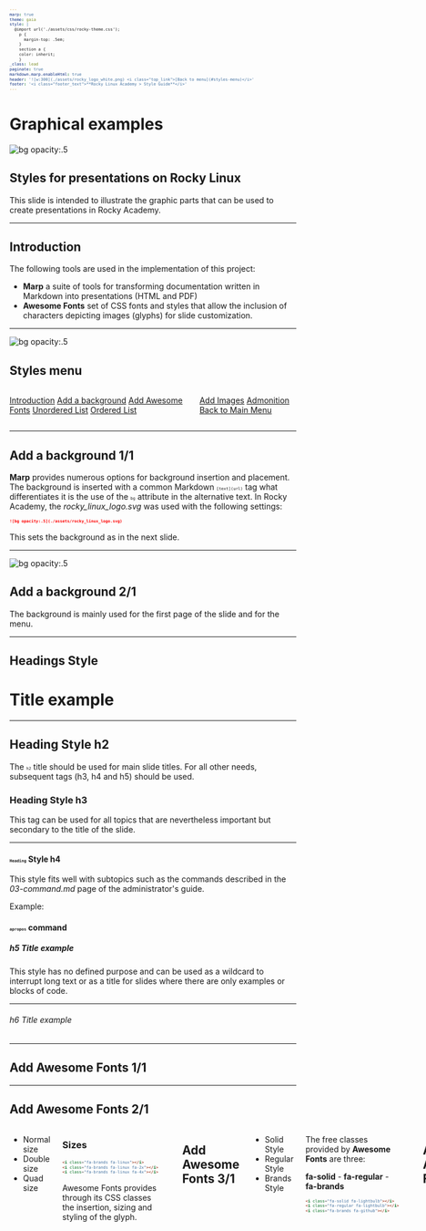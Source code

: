 ```yaml
---
marp: true
theme: gaia
style: |
  @import url('./assets/css/rocky-theme.css');
    p {
      margin-top: .5em;
    }
    section a {
    color: inherit;
    }
_class: lead
paginate: true
markdown.marp.enableHtml: true
header: '![w:300](./assets/rocky_logo_white.png) <i class="top_link">[Back to menu](#styles-menu)</i>'
footer: '<i class="footer_text">**Rocky Linux Academy > Style Guide**</i>'
---
```




# Graphical examples

![bg opacity:.5](./assets/rocky_linux_logo.svg)

<div class="intro">

## Styles for presentations on Rocky Linux

This slide is intended to illustrate the graphic parts that can be used to create presentations in Rocky Academy.

</div>

---

## Introduction

The following tools are used in the implementation of this project:

* **Marp** a suite of tools for transforming documentation written in Markdown into presentations (HTML and PDF)
* **Awesome Fonts** set of CSS fonts and styles that allow the inclusion of characters depicting images (glyphs) for slide customization.

---

![bg opacity:.5](./assets/rocky_linux_logo.svg)

<div class="plan_header">

## Styles menu

<div class="columns plan">
<div>

<i class="fa fa-book"></i> [Introduction](#introduction)
<i class="fa fa-book"></i> [Add a background](#add-a-background-11)
<i class="fa fa-book"></i> [Add Awesome Fonts](#add-awesome-fonts-11)
<i class="fa fa-book"></i> [Unordered List](#lists-style-11)
<i class="fa fa-book"></i> [Ordered List](#lists-style-31)

</div>
<div>

<i class="fa fa-book"></i> [Add Images](#add-images-11)
<i class="fa fa-book"></i> [Admonition](#admonition)
<i class="fa fa-book"></i> [Back to Main Menu](./index.html)

</div>
</div>

---

## Add a background 1/1

**Marp** provides numerous options for background insertion and placement. The background is inserted with a common Markdown `[text](url)` tag what differentiates it is the use of the `bg` attribute in the alternative text. In Rocky Academy, the *rocky_linux_logo.svg* was used with the following settings:

```markdown
![bg opacity:.5](./assets/rocky_linux_logo.svg)
```

This sets the background as in the next slide.

---

![bg opacity:.5](./assets/rocky_linux_logo.svg)

## Add a background 2/1

The background is mainly used for the first page of the slide and for the menu.

---

## Headings Style

# Title example

---

## Heading Style h2

The `h2` title should be used for main slide titles. For all other needs, subsequent tags (h3, h4 and h5) should be used.

### Heading Style h3

This tag can be used for all topics that are nevertheless important but secondary to the title of the slide.

---

#### `Heading` Style h4

This style fits well with subtopics such as the commands described in the *03-command.md* page of the administrator's guide.

Example:

#### `apropos` command

##### h5 Title example

This style has no defined purpose and can be used as a wildcard to interrupt long text or as a title for slides where there are only examples or blocks of code.

---

###### h6 Title example

---

## Add Awesome Fonts 1/1

---

## Add Awesome Fonts 2/1

<div class="columns">
<div>

* <i class="fa-brands fa-linux"></i> Normal size
* <i class="fa-brands fa-linux fa-2x"></i> Double size
* <i class="fa-brands fa-linux fa-4x"></i> Quad size

</div>
<div>

### Sizes

```markdown
<i class="fa-brands fa-linux"></i>
<i class="fa-brands fa-linux fa-2x"></i>
<i class="fa-brands fa-linux fa-4x"></i>
```

Awesome Fonts provides through its CSS classes the insertion, sizing and styling of the glyph.

</div>

---

## Add Awesome Fonts 3/1

<div class="columns">
<div>

* <i class="fa-solid fa-lightbulb fa-2x"></i> Solid Style
* <i class="fa-regular fa-lightbulb fa-2x"></i> Regular Style
* <i class="fa-brands fa-github fa-2x"></i> Brands Style

</div>
<div>

The free classes provided by **Awesome Fonts** are three:

**fa-solid** - **fa-regular** - **fa-brands**

```markdown
<i class="fa-solid fa-lightbulb"></i>
<i class="fa-regular fa-lightbulb"></i>
<i class="fa-brands fa-github"></i>
```

</div>

---

## Add Awesome Fonts 4/1

<i class="fa-solid fa-quote-left fa-2x fa-pull-left"></i> Left positioning is set with the `fa-pull-left` class, which determines its position and the wrapping of text in the image.

```markdown
<i class="fa-solid fa-quote-left fa-2x fa-pull-left"></i>
```

<i class="fa-solid fa-quote-right fa-2x fa-pull-right"></i> Similarly, the `fa-pull-right` class places it to the right.

```markdown
<i class="fa-solid fa-quote-right fa-2x fa-pull-right"></i>
```

---

## Add Awesome Fonts 5/1

Through the `style=""` you can configure font properties such as color, border properties and margins.

<i class="fa-solid fa-arrow-right fa-pull-right" style="color: #078ad2;"> [Next Chapter](#lists-style-11)</i>

Right-hand positioning:

```markdown
<i class="fa-solid fa-arrow-right fa-pull-right" style="color: #078ad2;"> [Next Chapter](#lists-style-11)</i>
```

<i class="fa-regular fa-circle-right fa-pull-right fa-border" style="color: #ff9100; border-color: #ff9100; border-radius: .3em"> [Next Chapter](#lists-style-11)</i>

Other version:

---

## Add Awesome Fonts 6/1

<i class="fa-brands fa-linux fa-4x fa-border fa-pull-left" style="--fa-border-color: #10b981; --fa-border-radius: 50%"></i>

This image was obtained using the `fa-linux` font with the additional style properties.

**Note:** There is no property for the font background, this in some cases can be set with CSS.

```css
style="--fa-border-color: #10b981; --fa-border-radius: 50%"
```

---

## Lists Style 1/1

<div class="columns">
<div>

* first
  * sub item 1
    * sub item 1.2
* second
  * sub item 2
* third

</div>
<div>

### Unordered List

Unordered lists offer a dynamic display of list items. With each advance, the next item is displayed.

</div>
</div>

---

## Lists Style 2/1

In unordered lists containing long phrases, it is possible to take advantage of the default behavior to liven up the slides by working on the colors of the various attributes ( *ul*, *li*, *ul* *li* ).  

* Lorem ipsum dolor sit amet, qui minim labore adipisicing minim sint cillum sint consectetur cupidatat.
  * Lorem ipsum dolor sit amet, qui minim labore adipisicing minim sint cillum sint consectetur cupidatat.

---

## Lists Style 3/1

<div class="columns">
<div>

### Ordered List

Items in ordered lists are all displayed at the same time.

</div>
<div>

1. first
2. second
3. third
4. fourth

</div>
</div>

---

## Add images 1/1

Basic functions are provided by *Marpit* to use Markdown tags to insert images.

![w:70](./assets/rocky_linux_logo.svg)

This image was inserted with the following Markdown code:

`![w:70](./assets/rocky_linux_logo.svg)`

---

## Add images 2/1

The positioning of images within slides can be achieved by integrating CSS settings provided by [Awesome Fonts](https://fontawesome.com/docs/web/style/pull).

Awesome Fonts CSS attributes add the ability to position the image to the right, left, and to create a border between the text and the image.

In particular, it provides the classes:

`fa-border` `fa-pull-left` `fa-pull-right`

---

## Add images 3/1

Using the options provided by *Marpit* only image insertion is possible, with no control over the position and behavior of the text. This image was inserted using only the functions of *Marpit*.

![w:150](./assets/rocky_linux_logo.svg) Lorem ipsum dolor sit amet, qui minim labore adipisicing minim sint cillum sint consectetur cupidatat.

---

## Add images 4/1

Using the `fa-pull-right` attribute, it is possible to place the image right with the text wrapping the image.

<i class="fa-border fa-pull-right">![w:150](./assets/rocky_linux_logo.svg)</i> Lorem ipsum dolor sit amet, qui minim labore adipisicing minim sint cillum sint consectetur cupidatat.Lorem ipsum dolor sit amet, qui minim labore adipisicing minim sint cillum sint consectetur cupidatat. Lorem ipsum dolor sit amet, qui minim labore adipisicing minim sint cillum sint consectetur cupidatat.

---

## Add images 5/1

<style scoped>
code {
  font-size: 0.5em;
}
</style>

Multiple images can be inserted by controlling the position and size of each one.

<i class="fa-border fa-pull-right" style="--fa-border-style: none"> ![w:150](./assets/rocky_linux_logo.svg)</i> It is also possible to insert the same image in multiple positions with different sizes. <i class="fa-border fa-pull-left" style="--fa-border-style: none"> ![w:100](./assets/rocky_linux_logo.svg)</i> In this example, the image *rocky_linux_logo.svg* was inserted twice in two different positions with different sizes.

```markdown
<i class="fa-border fa-pull-right" style="--fa-border-style: none"> ![w:150](./assets/rocky_linux_logo.svg)</i>
<i class="fa-border fa-pull-left" style="--fa-border-style: none"> ![w:100](./assets/rocky_linux_logo.svg)</i>
```

---

## Admonition

---

## Admonition - Note

<div class="note">

<i class="fa note-icon fa-book-open fa-pull-left fa-2x"></i>

**Note Title:** Lorem ipsum dolor sit amet, qui minim labore adipisicing minim sint cillum sint consectetur cupidatat.

</div>

Code:

```markdown
<div class="note">

<i class="fa note-icon fa-book-open fa-pull-left fa-2x"></i>

**Note Title:** Lorem ipsum dolor sit amet, qui minim labore adipisicing minim sint cillum sint consectetur cupidatat.

</div>
```

---

## Admonition - Abstract

<div class="abstract">

<i class="fa abstract-icon fa-arrows-to-circle fa-pull-left fa-2x"></i>

**Abstract:** Lorem ipsum dolor sit amet, qui minim labore adipisicing minim sint cillum sint consectetur cupidatat.

</div>

Code:

```markdown
<div class="abstract">

<i class="fa abstract-icon fa-arrows-to-circle fa-pull-left fa-2x"></i>

**Abstract:** Lorem ipsum dolor sit amet, qui minim labore adipisicing minim sint cillum sint consectetur cupidatat.

</div>
```

---

## Admonition - Info

<div class="info">

<i class="fa info-icon fa-circle-info fa-pull-left fa-2x"></i>

**Info:** Lorem ipsum dolor sit amet, qui minim labore adipisicing minim sint cillum sint consectetur cupidatat.

</div>

Code:

```markdown
<div class="info">

<i class="fa info-icon fa-circle-info fa-pull-left fa-2x"></i>

**Info:** Lorem ipsum dolor sit amet, qui minim labore adipisicing minim sint cillum sint consectetur cupidatat.

</div>
```

---

<div class="tip">

<i class="fa tip-icon fa-comments fa-pull-left fa-2x"></i>

Tip: Lorem ipsum dolor sit amet, qui minim labore adipisicing minim sint cillum sint consectetur cupidatat.

</div>

<div class="question">

<i class="fa question-icon fa-circle-question fa-pull-left fa-2x"></i>

Question: Lorem ipsum dolor sit amet, qui minim labore adipisicing minim sint cillum sint consectetur cupidatat.

</div>

<div class="warning">

<i class="fa warning-icon fa-circle-exclamation fa-pull-left fa-2x"></i>

Warning: Lorem ipsum dolor sit amet, qui minim labore adipisicing minim sint cillum sint consectetur cupidatat.

</div>

---

<div class="danger">

<i class="fa danger-icon fa-triangle-exclamation fa-pull-left fa-2x"></i>

Danger: Lorem ipsum dolor sit amet, qui minim labore adipisicing minim sint cillum sint consectetur cupidatat.

</div>

---
